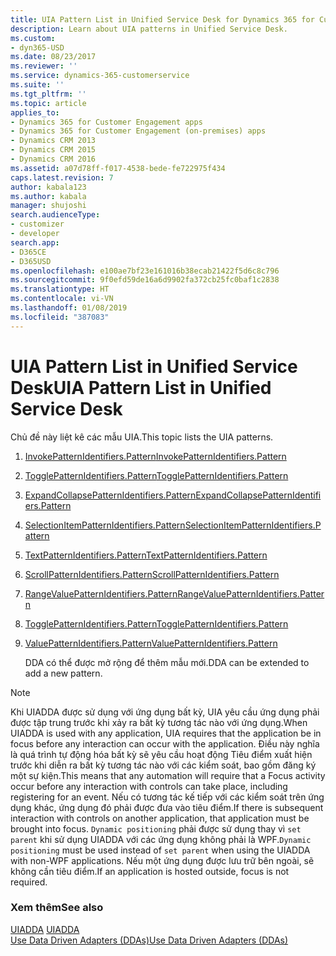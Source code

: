 ```yaml
---
title: UIA Pattern List in Unified Service Desk for Dynamics 365 for Customer Engagement apps| MicrosoftDocs
description: Learn about UIA patterns in Unified Service Desk.
ms.custom:
- dyn365-USD
ms.date: 08/23/2017
ms.reviewer: ''
ms.service: dynamics-365-customerservice
ms.suite: ''
ms.tgt_pltfrm: ''
ms.topic: article
applies_to:
- Dynamics 365 for Customer Engagement apps
- Dynamics 365 for Customer Engagement (on-premises) apps
- Dynamics CRM 2013
- Dynamics CRM 2015
- Dynamics CRM 2016
ms.assetid: a07d78ff-f017-4538-bede-fe722975f434
caps.latest.revision: 7
author: kabala123
ms.author: kabala
manager: shujoshi
search.audienceType:
- customizer
- developer
search.app:
- D365CE
- D365USD
ms.openlocfilehash: e100ae7bf23e161016b38ecab21422f5d6c8c796
ms.sourcegitcommit: 9f0efd59de16a6d9902fa372cb25fc0baf1c2838
ms.translationtype: HT
ms.contentlocale: vi-VN
ms.lasthandoff: 01/08/2019
ms.locfileid: "387083"
---
```

# <a name="uia-pattern-list-in-unified-service-desk"></a><span data-ttu-id="ede8f-103">UIA Pattern List in Unified Service Desk</span><span class="sxs-lookup"><span data-stu-id="ede8f-103">UIA Pattern List in Unified Service Desk</span></span>
<span data-ttu-id="ede8f-104">Chủ đề này liệt kê các mẫu UIA.</span><span class="sxs-lookup"><span data-stu-id="ede8f-104">This topic lists the UIA patterns.</span></span>  
  
1. [<span data-ttu-id="ede8f-105">InvokePatternIdentifiers.Pattern</span><span class="sxs-lookup"><span data-stu-id="ede8f-105">InvokePatternIdentifiers.Pattern</span></span>](https://msdn.microsoft.com/library/vstudio/system.windows.automation.invokepatternidentifiers.pattern.aspx)  
  
2. [<span data-ttu-id="ede8f-106">TogglePatternIdentifiers.Pattern</span><span class="sxs-lookup"><span data-stu-id="ede8f-106">TogglePatternIdentifiers.Pattern</span></span>](https://msdn.microsoft.com/library/vstudio/system.windows.automation.transformpatternidentifiers.pattern.aspx)  
  
3. [<span data-ttu-id="ede8f-107">ExpandCollapsePatternIdentifiers.Pattern</span><span class="sxs-lookup"><span data-stu-id="ede8f-107">ExpandCollapsePatternIdentifiers.Pattern</span></span>](https://msdn.microsoft.com/library/vstudio/system.windows.automation.expandcollapsepatternidentifiers.pattern.aspx)  
  
4. [<span data-ttu-id="ede8f-108">SelectionItemPatternIdentifiers.Pattern</span><span class="sxs-lookup"><span data-stu-id="ede8f-108">SelectionItemPatternIdentifiers.Pattern</span></span>](https://msdn.microsoft.com/library/vstudio/system.windows.automation.selectionitempatternidentifiers.pattern.aspx)  
  
5. [<span data-ttu-id="ede8f-109">TextPatternIdentifiers.Pattern</span><span class="sxs-lookup"><span data-stu-id="ede8f-109">TextPatternIdentifiers.Pattern</span></span>](https://msdn.microsoft.com/library/vstudio/system.windows.automation.tablepatternidentifiers.pattern.aspx)  
  
6. [<span data-ttu-id="ede8f-110">ScrollPatternIdentifiers.Pattern</span><span class="sxs-lookup"><span data-stu-id="ede8f-110">ScrollPatternIdentifiers.Pattern</span></span>](https://msdn.microsoft.com/library/vstudio/system.windows.automation.scrollpatternidentifiers.pattern.aspx)  
  
7. [<span data-ttu-id="ede8f-111">RangeValuePatternIdentifiers.Pattern</span><span class="sxs-lookup"><span data-stu-id="ede8f-111">RangeValuePatternIdentifiers.Pattern</span></span>](https://msdn.microsoft.com/library/vstudio/system.windows.automation.rangevaluepatternidentifiers.pattern.aspx)  
  
8. [<span data-ttu-id="ede8f-112">TogglePatternIdentifiers.Pattern</span><span class="sxs-lookup"><span data-stu-id="ede8f-112">TogglePatternIdentifiers.Pattern</span></span>](https://msdn.microsoft.com/library/vstudio/system.windows.automation.transformpatternidentifiers.pattern.aspx)  
  
9. [<span data-ttu-id="ede8f-113">ValuePatternIdentifiers.Pattern</span><span class="sxs-lookup"><span data-stu-id="ede8f-113">ValuePatternIdentifiers.Pattern</span></span>](https://msdn.microsoft.com/library/vstudio/system.windows.automation.valuepatternidentifiers.pattern.aspx)  
  
   <span data-ttu-id="ede8f-114">DDA có thể được mở rộng để thêm mẫu mới.</span><span class="sxs-lookup"><span data-stu-id="ede8f-114">DDA can be extended to add a new pattern.</span></span>  
  
> [!NOTE]
>  <span data-ttu-id="ede8f-115">Khi UIADDA được sử dụng với ứng dụng bất kỳ, UIA yêu cầu ứng dụng phải được tập trung trước khi xảy ra bất kỳ tương tác nào với ứng dụng.</span><span class="sxs-lookup"><span data-stu-id="ede8f-115">When UIADDA is used with any application, UIA requires that the application be in focus before any interaction can occur with the application.</span></span> <span data-ttu-id="ede8f-116">Điều này nghĩa là quá trình tự động hóa bất kỳ sẽ yêu cầu hoạt động Tiêu điểm xuất hiện trước khi diễn ra bất kỳ tương tác nào với các kiểm soát, bao gồm đăng ký một sự kiện.</span><span class="sxs-lookup"><span data-stu-id="ede8f-116">This means that any automation will require that a Focus activity occur before any interaction with controls can take place, including registering for an event.</span></span> <span data-ttu-id="ede8f-117">Nếu có tương tác kế tiếp với các kiểm soát trên ứng dụng khác, ứng dụng đó phải được đưa vào tiêu điểm.</span><span class="sxs-lookup"><span data-stu-id="ede8f-117">If there is subsequent interaction with controls on another application, that application must be brought into focus.</span></span>  <span data-ttu-id="ede8f-118">`Dynamic positioning` phải được sử dụng thay vì `set parent` khi sử dụng UIADDA với các ứng dụng không phải là WPF.</span><span class="sxs-lookup"><span data-stu-id="ede8f-118">`Dynamic positioning` must be used instead of `set parent` when using the UIADDA with non-WPF applications.</span></span>  <span data-ttu-id="ede8f-119">Nếu một ứng dụng được lưu trữ bên ngoài, sẽ không cần tiêu điểm.</span><span class="sxs-lookup"><span data-stu-id="ede8f-119">If an application is hosted outside, focus is not required.</span></span>  
  
### <a name="see-also"></a><span data-ttu-id="ede8f-120">Xem thêm</span><span class="sxs-lookup"><span data-stu-id="ede8f-120">See also</span></span>  
 <span data-ttu-id="ede8f-121">[UIADDA](../unified-service-desk/uiadda.md) </span><span class="sxs-lookup"><span data-stu-id="ede8f-121">[UIADDA](../unified-service-desk/uiadda.md) </span></span>  
 [<span data-ttu-id="ede8f-122">Use Data Driven Adapters (DDAs)</span><span class="sxs-lookup"><span data-stu-id="ede8f-122">Use Data Driven Adapters (DDAs)</span></span>](../unified-service-desk/use-data-driven-adapters-ddas.md)
